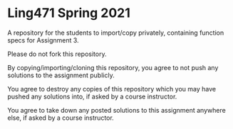 # Ling471 Spring 2021
A repository for the students to import/copy privately, containing function specs for Assignment 3.

Please do not fork this repository.

By copying/importing/cloning this repository, you agree to not push any solutions to the assignment publicly.

You agree to destroy any copies of this repository which you may have pushed any solutions into, if asked by a course instructor.

You agree to take down any posted solutions to this assignment anywhere else, if asked by a course instructor.

